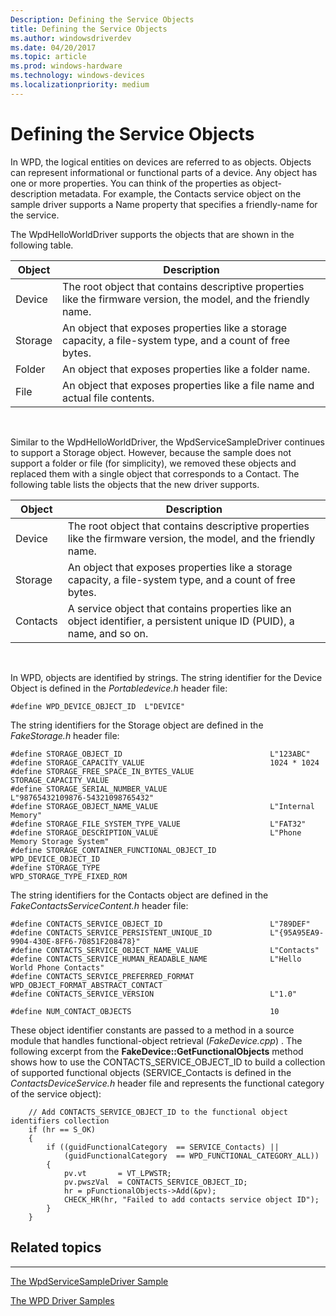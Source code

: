 ```yaml
---
Description: Defining the Service Objects
title: Defining the Service Objects
ms.author: windowsdriverdev
ms.date: 04/20/2017
ms.topic: article
ms.prod: windows-hardware
ms.technology: windows-devices
ms.localizationpriority: medium
---
```


# Defining the Service Objects


In WPD, the logical entities on devices are referred to as objects. Objects can represent informational or functional parts of a device. Any object has one or more properties. You can think of the properties as object-description metadata. For example, the Contacts service object on the sample driver supports a Name property that specifies a friendly-name for the service.

The WpdHelloWorldDriver supports the objects that are shown in the following table.

| Object  | Description                                                                                                       |
|---------|-------------------------------------------------------------------------------------------------------------------|
| Device  | The root object that contains descriptive properties like the firmware version, the model, and the friendly name. |
| Storage | An object that exposes properties like a storage capacity, a file-system type, and a count of free bytes.         |
| Folder  | An object that exposes properties like a folder name.                                                             |
| File    | An object that exposes properties like a file name and actual file contents.                                      |

 

Similar to the WpdHelloWorldDriver, the WpdServiceSampleDriver continues to support a Storage object. However, because the sample does not support a folder or file (for simplicity), we removed these objects and replaced them with a single object that corresponds to a Contact. The following table lists the objects that the new driver supports.

| Object   | Description                                                                                                            |
|----------|------------------------------------------------------------------------------------------------------------------------|
| Device   | The root object that contains descriptive properties like the firmware version, the model, and the friendly name.      |
| Storage  | An object that exposes properties like a storage capacity, a file-system type, and a count of free bytes.              |
| Contacts | A service object that contains properties like an object identifier, a persistent unique ID (PUID), a name, and so on. |

 

In WPD, objects are identified by strings. The string identifier for the Device Object is defined in the *Portabledevice.h* header file:

```
#define WPD_DEVICE_OBJECT_ID  L"DEVICE"
```

The string identifiers for the Storage object are defined in the *FakeStorage.h* header file:

```
#define STORAGE_OBJECT_ID                                 L"123ABC"
#define STORAGE_CAPACITY_VALUE                            1024 * 1024
#define STORAGE_FREE_SPACE_IN_BYTES_VALUE                 STORAGE_CAPACITY_VALUE
#define STORAGE_SERIAL_NUMBER_VALUE                       L"98765432109876-54321098765432"
#define STORAGE_OBJECT_NAME_VALUE                         L"Internal Memory"
#define STORAGE_FILE_SYSTEM_TYPE_VALUE                    L"FAT32"
#define STORAGE_DESCRIPTION_VALUE                         L"Phone Memory Storage System"
#define STORAGE_CONTAINER_FUNCTIONAL_OBJECT_ID            WPD_DEVICE_OBJECT_ID
#define STORAGE_TYPE                                      WPD_STORAGE_TYPE_FIXED_ROM
```

The string identifiers for the Contacts object are defined in the *FakeContactsServiceContent.h* header file:

```
#define CONTACTS_SERVICE_OBJECT_ID                        L"789DEF"
#define CONTACTS_SERVICE_PERSISTENT_UNIQUE_ID             L"{95A95EA9-9904-430E-8FF6-70851F208478}"
#define CONTACTS_SERVICE_OBJECT_NAME_VALUE                L"Contacts"
#define CONTACTS_SERVICE_HUMAN_READABLE_NAME              L"Hello World Phone Contacts"
#define CONTACTS_SERVICE_PREFERRED_FORMAT                 WPD_OBJECT_FORMAT_ABSTRACT_CONTACT
#define CONTACTS_SERVICE_VERSION                          L"1.0"

#define NUM_CONTACT_OBJECTS                               10
```

These object identifier constants are passed to a method in a source module that handles functional-object retrieval (*FakeDevice.cpp*) . The following excerpt from the **FakeDevice::GetFunctionalObjects** method shows how to use the CONTACTS\_SERVICE\_OBJECT\_ID to build a collection of supported functional objects (SERVICE\_Contacts is defined in the *ContactsDeviceService.h* header file and represents the functional category of the service object):

```
    // Add CONTACTS_SERVICE_OBJECT_ID to the functional object identifiers collection
    if (hr == S_OK)
    {
        if ((guidFunctionalCategory  == SERVICE_Contacts) ||
            (guidFunctionalCategory  == WPD_FUNCTIONAL_CATEGORY_ALL))
        {
            pv.vt       = VT_LPWSTR;
            pv.pwszVal  = CONTACTS_SERVICE_OBJECT_ID;
            hr = pFunctionalObjects->Add(&pv);
            CHECK_HR(hr, "Failed to add contacts service object ID");
        }
    }
```

## <span id="related_topics"></span>Related topics


****
[The WpdServiceSampleDriver Sample](the-wpdservicesampledriver-sample.md)

[The WPD Driver Samples](the-wpd-driver-samples.md)

 

 





